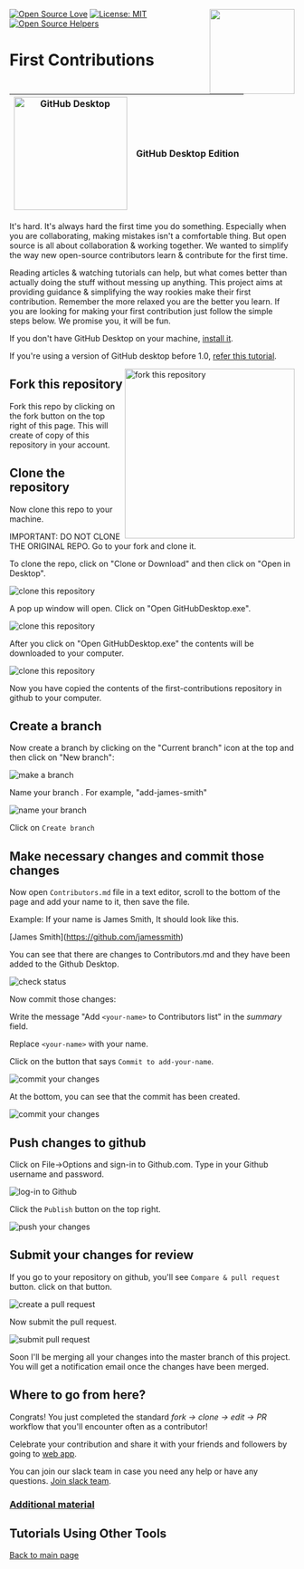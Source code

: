 [![Open Source Love](https://badges.frapsoft.com/os/v1/open-source.svg?v=103)](https://github.com/ellerbrock/open-source-badges/)
[<img align="right" width="150" src="https://github.com/firstcontributions/assets/blob/master/gui-tool-tutorials/github-desktop-tutorial/join-slack-team.png?raw=true">](https://join.slack.com/t/firstcontributors/shared_invite/enQtNjkxNzQwNzA2MTMwLTVhMWJjNjg2ODRlNWZhNjIzYjgwNDIyZWYwZjhjYTQ4OTBjMWM0MmFhZDUxNzBiYzczMGNiYzcxNjkzZDZlMDM)
[![License: MIT](https://img.shields.io/badge/License-MIT-green.svg)](https://opensource.org/licenses/MIT)
[![Open Source Helpers](https://www.codetriage.com/roshanjossey/first-contributions/badges/users.svg)](https://www.codetriage.com/roshanjossey/first-contributions)


# First Contributions

|<img alt="GitHub Desktop" src="https://desktop.github.com/images/desktop-icon.svg" width="200">|GitHub Desktop Edition|
|---|---|

It's hard. It's always hard the first time you do something. Especially when you are collaborating, making mistakes isn't a comfortable thing. But open source is all about collaboration & working together. We wanted to simplify the way new open-source contributors learn & contribute for the first time.

Reading articles & watching tutorials can help, but what comes better than actually doing the stuff without messing up anything. This project aims at providing guidance & simplifying the way rookies make their first contribution. Remember the more relaxed you are the better you learn. If you are looking for making your first contribution just follow the simple steps below. We promise you, it will be fun.

If you don't have GitHub Desktop on your machine, [install it](https://desktop.github.com/).

If you're using a version of GitHub desktop before 1.0, [refer this tutorial](github-desktop-old-version-tutorial.md).

<img align="right" width="300" src="https://github.com/firstcontributions/assets/blob/master/gui-tool-tutorials/github-desktop-tutorial/fork.png?raw=true" alt="fork this repository" />

## Fork this repository

Fork this repo by clicking on the fork button on the top right of this page.
This will create of copy of this repository in your account.

## Clone the repository

Now clone this repo to your machine.

IMPORTANT: DO NOT CLONE THE ORIGINAL REPO. Go to your fork and clone it.

To clone the repo, click on "Clone or Download" and then click on "Open in Desktop".

<img style="left;" src="https://github.com/firstcontributions/assets/blob/master/gui-tool-tutorials/github-desktop-tutorial/dt1-clonetodesktop.png?raw=true" alt="clone this repository" />

A pop up window will open. Click on "Open GitHubDesktop.exe".

<img style="left;" src="https://github.com/firstcontributions/assets/blob/master/gui-tool-tutorials/github-desktop-tutorial/dt1-open-githubdesktop.png?raw=true" alt="clone this repository" />

After you click on "Open GitHubDesktop.exe" the contents will be downloaded to your computer.

<img style="left;" src="https://github.com/firstcontributions/assets/blob/master/gui-tool-tutorials/github-desktop-tutorial/dt1-downloaded.png?raw=true" alt="clone this repository" />

Now you have copied the contents of the first-contributions repository in github to your computer.

## Create a branch

Now create a branch by clicking on the "Current branch" icon at the top and then click on "New branch":

<img style="left;" src="https://github.com/firstcontributions/assets/blob/master/gui-tool-tutorials/github-desktop-tutorial/dt1-create-branch.png?raw=true" alt="make a branch" />

Name your branch <add-your-name>. For example, "add-james-smith"

<img style="left;" src="https://github.com/firstcontributions/assets/blob/master/gui-tool-tutorials/github-desktop-tutorial/dt1-create-branch-name.png?raw=true" alt="name your branch" />

Click on `Create branch`

## Make necessary changes and commit those changes

Now open `Contributors.md` file in a text editor, scroll to the bottom of the page and add your name to it, then save the file.

Example: If your name is James Smith, It should look like this.

\[James Smith](https://github.com/jamessmith)

You can see that there are changes to Contributors.md and they have been added to the Github Desktop.

<img style="left;" src="https://github.com/firstcontributions/assets/blob/master/gui-tool-tutorials/github-desktop-tutorial/dt1-status.png?raw=true" alt="check status" />

Now commit those changes:

Write the message "Add `<your-name>` to Contributors list" in the *summary* field.

Replace `<your-name>` with your name.

Click on the button that says `Commit to add-your-name`.

<img style="left;" src="https://github.com/firstcontributions/assets/blob/master/gui-tool-tutorials/github-desktop-tutorial/dt1-commit1.png?raw=true" alt="commit your changes" />

At the bottom, you can see that the commit has been created.

<img style="left;" src="https://github.com/firstcontributions/assets/blob/master/gui-tool-tutorials/github-desktop-tutorial/dt1-commit2.png?raw=true" alt="commit your changes" />

## Push changes to github

Click on File->Options and sign-in to Github.com. Type in your Github username and password.

<img style="left;" src="https://github.com/firstcontributions/assets/blob/master/gui-tool-tutorials/github-desktop-tutorial/dt1-sign-in.png?raw=true" alt="log-in to Github" />

Click the `Publish` button on the top right.

<img style="left;" src="https://github.com/firstcontributions/assets/blob/master/gui-tool-tutorials/github-desktop-tutorial/dt1-publish1.png?raw=true" alt="push your changes" />

## Submit your changes for review

If you go to your repository on github, you'll see  `Compare & pull request` button. click on that button.

<img style="left;" src="https://github.com/firstcontributions/assets/blob/master/gui-tool-tutorials/github-desktop-tutorial/compare-and-pull.png?raw=true" alt="create a pull request" />

Now submit the pull request.

<img style="left;" src="https://github.com/firstcontributions/assets/blob/master/gui-tool-tutorials/github-desktop-tutorial/submit-pull-request.png?raw=true" alt="submit pull request" />

Soon I'll be merging all your changes into the master branch of this project. You will get a notification email once the changes have been merged.

## Where to go from here?

Congrats!  You just completed the standard _fork -> clone -> edit -> PR_ workflow that you'll encounter often as a contributor!

Celebrate your contribution and share it with your friends and followers by going to [web app](https://firstcontributions.github.io#social-share).

You can join our slack team in case you need any help or have any questions. [Join slack team](https://join.slack.com/t/firstcontributors/shared_invite/enQtMzE1MTYwNzI3ODQ0LTZiMDA2OGI2NTYyNjM1MTFiNTc4YTRhZTg4OWZjMzA0ZWZmY2UxYzVkMzI1ZmVmOWI4ODdkZWQwNTM2NDVmNjY).


### [Additional material](../additional-material/git_workflow_senarios/additional-material.md)

## Tutorials Using Other Tools
[Back to main page](https://github.com/firstcontributions/first-contributions#tutorials-using-other-tools)